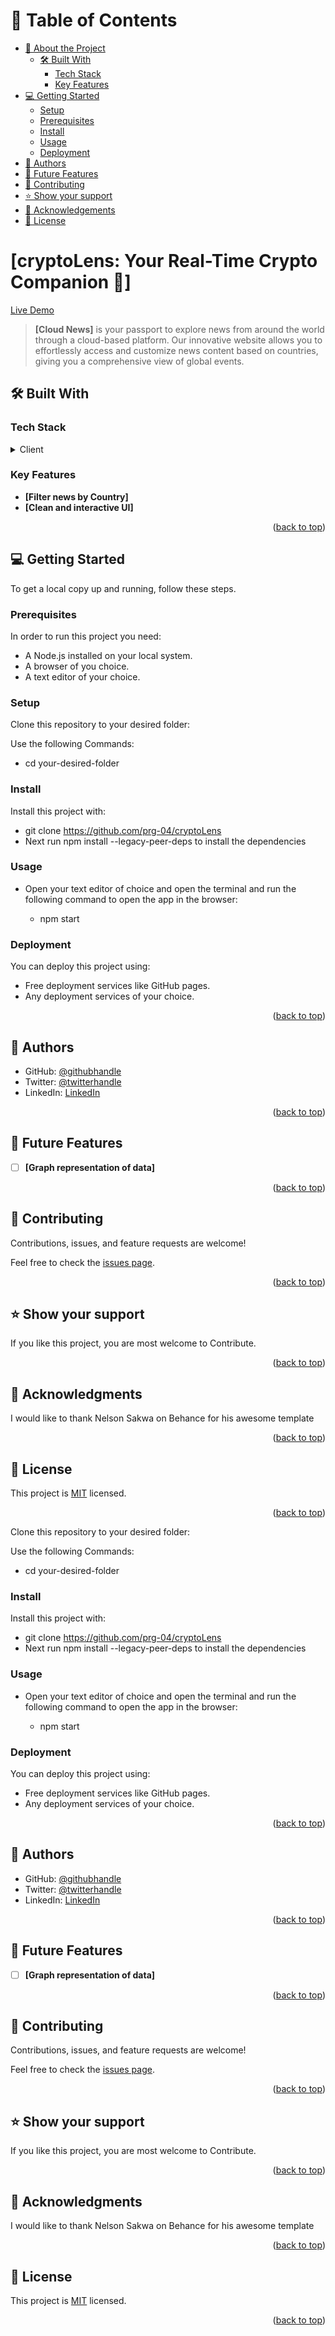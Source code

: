 # 📗 Table of Contents

- [📖 About the Project](#about-project)
  - [🛠 Built With](#built-with)
    - [Tech Stack](#tech-stack)
    - [Key Features](#key-features)
- [💻 Getting Started](#getting-started)
  - [Setup](#setup)
  - [Prerequisites](#prerequisites)
  - [Install](#install)
  - [Usage](#usage)
  - [Deployment](#triangular_flag_on_post-deployment)
- [👥 Authors](#authors)
- [🔭 Future Features](#future-features)
- [🤝 Contributing](#contributing)
- [⭐️ Show your support](#support)
- [🙏 Acknowledgements](#acknowledgements)
- [📝 License](#license)

# [cryptoLens: Your Real-Time Crypto Companion 🚀] <a name="about-project"></a>
[Live Demo](https://www.loom.com/share/009df7a5d7584174926d23c016589e3f?sid=92e517cf-7224-4440-9f74-bf0b526c0568)

> **[Cloud News]** is your passport to explore news from around the world through a cloud-based platform. Our innovative website allows you to effortlessly access and customize news content based on countries, giving you a comprehensive view of global events.


## 🛠 Built With <a name="built-with"></a>

### Tech Stack <a name="tech-stack"></a>

<details>
  <summary>Client</summary>
  <ul>
    <li><a href="#">React</a></li>
    <li><a href="#">CSS</a></li>
  </ul>
</details>

### Key Features <a name="key-features"></a>

- **[Filter news by Country]**
- **[Clean and interactive UI]**

<p align="right">(<a href="#readme-top">back to top</a>)</p>

## 💻 Getting Started <a name="getting-started"></a>

To get a local copy up and running, follow these steps.

### Prerequisites

In order to run this project you need:

- A Node.js installed on your local system.
- A browser of you choice.
- A text editor of your choice.

### Setup

Clone this repository to your desired folder:

Use the following Commands:

- cd your-desired-folder

### Install

Install this project with:

- git clone https://github.com/prg-04/cryptoLens
- Next run npm install --legacy-peer-deps to install the dependencies

### Usage

- Open your text editor of choice and open the terminal and run the following command to open the app in the browser:

  - npm start

### Deployment <a name="triangular_flag_on_post-deployment">

You can deploy this project using:

- Free deployment services like GitHub pages.
- Any deployment services of your choice.

<p align="right">(<a href="#readme-top">back to top</a>)</p>

## 👥 Authors <a name="authors"></a>

- GitHub: [@githubhandle](https://github.com/prg-04)
- Twitter: [@twitterhandle](https://twitter.com/Evans1425Sean)
- LinkedIn: [LinkedIn](https://www.linkedin.com/in/evanson-karanja-3549841b8/)

<p align="right">(<a href="#readme-top">back to top</a>)</p>

## 🔭 Future Features <a name="future-features"></a>

- [ ] **[Graph representation of data]**

<p align="right">(<a href="#readme-top">back to top</a>)</p>

## 🤝 Contributing <a name="contributing"></a>

Contributions, issues, and feature requests are welcome!

Feel free to check the [issues page](http://github.com/prg-04/cryptoLens/issues/).

<p align="right">(<a href="#readme-top">back to top</a>)</p>

## ⭐️ Show your support <a name="support"></a>

If you like this project, you are most welcome to Contribute.

<p align="right">(<a href="#readme-top">back to top</a>)</p>

## 🙏 Acknowledgments <a name="acknowledgements"></a>

I would like to thank Nelson Sakwa on Behance for his awesome template

<p align="right">(<a href="#readme-top">back to top</a>)</p>

## 📝 License <a name="license"></a>

This project is [MIT](LICENSE) licensed.

<p align="right">(<a href="#readme-top">back to top</a>)</p>
Clone this repository to your desired folder:

Use the following Commands:

- cd your-desired-folder

### Install

Install this project with:

- git clone https://github.com/prg-04/cryptoLens
- Next run npm install --legacy-peer-deps to install the dependencies

### Usage

- Open your text editor of choice and open the terminal and run the following command to open the app in the browser:

  - npm start

### Deployment <a name="triangular_flag_on_post-deployment">

You can deploy this project using:

- Free deployment services like GitHub pages.
- Any deployment services of your choice.

<p align="right">(<a href="#readme-top">back to top</a>)</p>

## 👥 Authors <a name="authors"></a>

- GitHub: [@githubhandle](https://github.com/prg-04)
- Twitter: [@twitterhandle](https://twitter.com/Evans1425Sean)
- LinkedIn: [LinkedIn](https://www.linkedin.com/in/evanson-karanja-3549841b8/)

<p align="right">(<a href="#readme-top">back to top</a>)</p>

## 🔭 Future Features <a name="future-features"></a>

- [ ] **[Graph representation of data]**

<p align="right">(<a href="#readme-top">back to top</a>)</p>

## 🤝 Contributing <a name="contributing"></a>

Contributions, issues, and feature requests are welcome!

Feel free to check the [issues page](http://github.com/prg-04/cryptoLens/issues/).

<p align="right">(<a href="#readme-top">back to top</a>)</p>

## ⭐️ Show your support <a name="support"></a>

If you like this project, you are most welcome to Contribute.

<p align="right">(<a href="#readme-top">back to top</a>)</p>

## 🙏 Acknowledgments <a name="acknowledgements"></a>

I would like to thank Nelson Sakwa on Behance for his awesome template

<p align="right">(<a href="#readme-top">back to top</a>)</p>

## 📝 License <a name="license"></a>

This project is [MIT](LICENSE) licensed.

<p align="right">(<a href="#readme-top">back to top</a>)</p>
